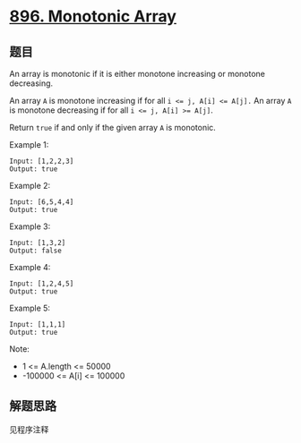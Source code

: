 # [896. Monotonic Array](https://leetcode-cn.com/problems/monotonic-array/)

## 题目

An array is monotonic if it is either monotone increasing or monotone decreasing.

An array `A` is monotone increasing if for all `i <= j, A[i] <= A[j].` An array `A` is monotone decreasing if for all `i <= j, A[i] >= A[j]`.

Return `true` if and only if the given array `A` is monotonic.

Example 1:

```text
Input: [1,2,2,3]
Output: true
```

Example 2:

```text
Input: [6,5,4,4]
Output: true
```

Example 3:

```text
Input: [1,3,2]
Output: false
```

Example 4:

```text
Input: [1,2,4,5]
Output: true
```

Example 5:

```text
Input: [1,1,1]
Output: true
```

Note:

- 1 <= A.length <= 50000
- -100000 <= A[i] <= 100000

## 解题思路

见程序注释
